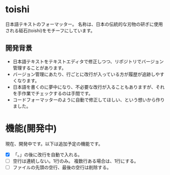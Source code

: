# toishi

日本語テキストのフォーマッター。
名称は、日本の伝統的な刃物の研ぎに使用される砥石(toishi)をモチーフにしています。

## 開発背景

- 日本語テキストをテキストエディタで修正しつつ、リポジトリでバージョン管理することがあります。
- バージョン管理にあたり、行ごとに改行が入っている方が履歴が追跡しやすくなります。
- 日本語を書くのに夢中になり、不必要な改行が入ることもありますが、それを手作業でチェックするのは手間です。
- コードフォーマッターのように自動で修正してほしい、という想いから作りました。

# 機能(開発中)

現在、開発中です。以下は追加予定の機能です。

- [x]  「。」の後に改行を自動で入れる。
- [ ] 空行は連続しない。1行のみ。 複数行ある場合は、1行にする。
- [ ] ファイルの先頭の空行、最後の空行は削除する。
